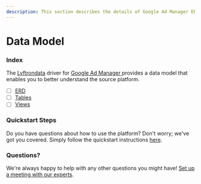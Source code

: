 ```yaml
---
description: This section describes the details of Google Ad Manager ERD, Tables, and Views.
---
```


# Data Model

### Index

The  [Lyftrondata](https://www.lyftrondata.com/) driver for [Google Ad Manager](https://www.lyftrondata.com/integration/google-ad-manager/)[ ](https://www.lyftrondata.com/integration/google-ad-manager/)provides a data model that enables you to better understand the source platform.

* [ ] [ERD](../../../marketing-analytics/google-ad-manager/data-model/erd.md)
* [ ] [Tables](../../../marketing-analytics/google-ad-manager/data-model/tables.md)
* [ ] [Views](../../../marketing-analytics/google-ad-manager/data-model/views.md)

### Quickstart Steps

Do you have questions about how to use the platform? Don't worry; we've got you covered. Simply follow the quickstart instructions [here](../../../../quickstart-steps.md).

### Questions? <a href="#questions" id="questions"></a>

We're always happy to help with any other questions you might have! [Set up a meeting with our experts](https://www.lyftrondata.com/book-a-meeting/).

